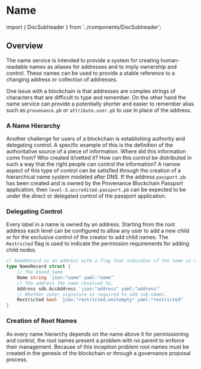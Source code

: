 # Name

import { DocSubheader } from '../components/DocSubheader';

<DocSubheader text="The Name module provides a hierarchical structure of canonical names associated with blockchain addresses." />

## Overview

The name service is intended to provide a system for creating human-readable names as aliases for addresses and to imply ownership and control. These names can be used to provide a stable reference to a changing address or collection of addresses.

One issue with a blockchain is that addresses are complex strings of characters that are difficult to type and remember. On the other hand the name service can provide a potentially shorter and easier to remember alias such as `provenance.pb` or `attribute.user.pb` to use in place of the address.

### A Name Hierarchy

Another challenge for users of a blockchain is establishing authority and delegating control. A specific example of this is the definition of the authoritative source of a piece of information. Where did this information come from? Who created it/vetted it? How can this control be distributed in such a way that the right people can control the information? A narrow aspect of this type of control can be satisfied through the creation of a hierarchical name system modeled after DNS. If the address `passport.pb` has been created and is owned by the Provenance Blockchain Passport application, then `level-3.accredited.passport.pb` can be expected to be under the direct or delegated control of the passport application.

### Delegating Control

Every label in a name is owned by an address. Starting from the root address each level can be configured to allow any user to add a new child or for the exclusive control of the creator to add child names. The `Restricted` flag is used to indicate the permission requirements for adding child nodes.

```go
// NameRecord is an address with a flag that indicates if the name is restricted
type NameRecord struct {
    // The bound name
    Name string `json:"name" yaml:"name"`
    // The address the name resolved to.
    Address sdk.AccAddress `json:"address" yaml:"address"`
    // Whether owner signature is required to add sub-names.
    Restricted bool `json:"restricted,omitempty" yaml:"restricted"`
}
```

### Creation of Root Names

As every name hierarchy depends on the name above it for permissioning and control, the root names present a problem with no parent to enforce their management. Because of this inception problem root names must be created in the genesis of the blockchain or through a governance proposal process.
